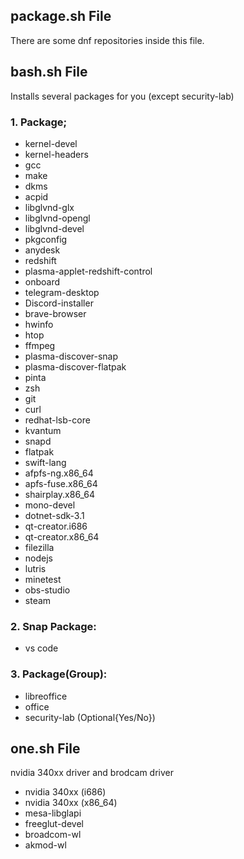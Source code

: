 ## package.sh File
There are some dnf repositories inside this file.
## bash.sh File
Installs several packages for you (except security-lab)
### 1. Package;
- kernel-devel 
- kernel-headers 
- gcc 
- make 
- dkms 
- acpid 
- libglvnd-glx 
- libglvnd-opengl 
- libglvnd-devel 
- pkgconfig
- anydesk 
- redshift 
- plasma-applet-redshift-control 
- onboard 
- telegram-desktop 
- Discord-installer 
- brave-browser 
- hwinfo 
- htop 
- ffmpeg 
- plasma-discover-snap 
- plasma-discover-flatpak 
- pinta 
- zsh 
- git 
- curl 
- redhat-lsb-core
- kvantum
- snapd 
- flatpak
- swift-lang 
- afpfs-ng.x86_64 
- apfs-fuse.x86_64 
- shairplay.x86_64
- mono-devel
- dotnet-sdk-3.1 
- qt-creator.i686 
- qt-creator.x86_64 
- filezilla 
- nodejs
- lutris
- minetest 
- obs-studio
- steam
### 2. Snap Package:
- vs code
### 3. Package(Group):
- libreoffice
- office
- security-lab (Optional{Yes/No})
## one.sh File
nvidia 340xx driver and brodcam driver
- nvidia 340xx (i686)
- nvidia 340xx (x86_64)
- mesa-libglapi 
- freeglut-devel
- broadcom-wl 
- akmod-wl

